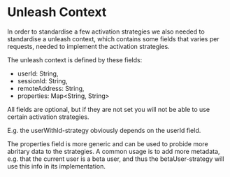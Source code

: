 # Unleash Context

In order to standardise a few activation strategies we also needed to 
standardise a unleash context, which contains some fields that varies 
per requests, needed to implement the activation strategies. 

The unleash context is defined by these fields:

- userId: String,
- sessionId: String,
- remoteAddress: String,
- properties: Map<String, String>

All fields are optional, but if they are not set you will not be able to use 
certain activation strategies. 

E.g. the userWithId-strategy obviously depends on the userId field. 

The properties field is more generic and can be used to probide more abritary 
data to the strategies. A common usage is to add more metadata, e.g. that the 
current user is a beta user, and thus the betaUser-strategy will use this info
in its implementation.
